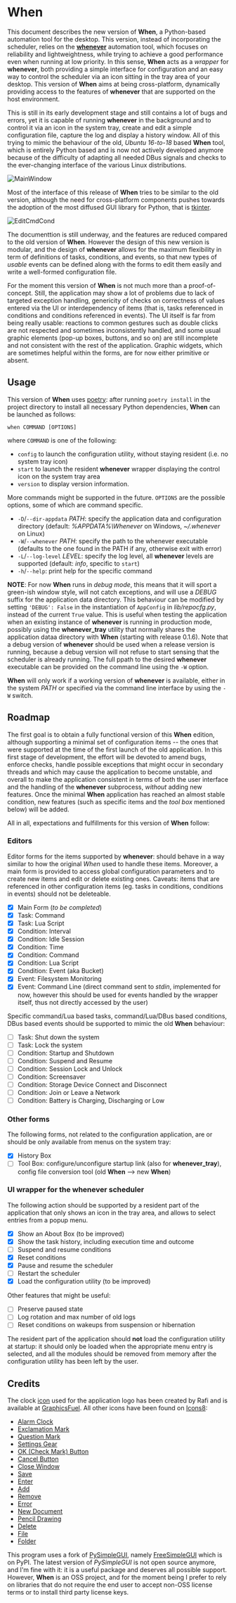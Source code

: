 # When

This document describes the new version of **When**, a Python-based automation tool for the desktop. This version, instead of incorporating the scheduler, relies on the [**whenever**](https://github.com/almostearthling/whenever) automation tool, which focuses on reliability and lightweightness, while trying to achieve a good performance even when running at low priority. In this sense, **When** acts as a _wrapper_ for **whenever**, both providing a simple interface for configuration and an easy way to control the scheduler via an icon sitting in the tray area of your desktop. This version of **When** aims at being cross-platform, dynamically providing access to the features of **whenever** that are supported on the host environment.

This is still in its early development stage and still contains a lot of bugs and errors, yet it is capable of running **whenever** in the background and to control it via an icon in the system tray, create and edit a simple configuration file, capture the log and display a history window. All of this trying to mimic the behaviour of the old, _Ubuntu 16-to-18_ based **When** tool, which is entirely Python based and is now not actively developed anymore because of the difficulty of adapting all needed DBus signals and checks to the ever-changing interface of the various Linux distributions.

![MainWindow](support/docs/graphics/when-config-main.png)

Most of the interface of this release of **When** tries to be similar to the old version, although the need for cross-platform components pushes towards the adoption of the most diffused GUI library for Python, that is [tkinter](https://docs.python.org/3/library/tkinter.html).

![EditCmdCond](support/docs/graphics/when-config-cmdcond.png)

The documenttion is still underway, and the features are reduced compared to the old version of **When**. However the design of this new version is modular, and the design of **whenever** allows for the maximum flexibility in term of definitions of tasks, conditions, and events, so that new types of _usable_ events can be defined along with the forms to edit them easily and write a well-formed configuration file.

For the moment this version of **When** is not much more than a proof-of-concept. Still, the application may show a lot of problems due to lack of targeted exception handling, genericity of checks on correctness of values entered via the UI or interdependency of items (that is, tasks referenced in conditions and conditions referenced in events). The UI itself is far from being really usable: reactions to common gestures such as double clicks are not respected and sometimes inconsistently handled, and some usual graphic elements (pop-up boxes, buttons, and so on) are still incomplete and not consistent with the rest of the application. Graphic widgets, which are sometimes helpful within the forms, are for now either primitive or absent.


## Usage

This version of **When** uses [poetry](https://python-poetry.org/): after running `poetry install` in the project directory to install all necessary Python dependencies, **When** can be launched as follows:

```shell
when COMMAND [OPTIONS]
```

where `COMMAND` is one of the following:

- `config` to launch the configuration utility, without staying resident (i.e. no system tray icon)
- `start` to launch the resident **whenever** wrapper displaying the control icon on the system tray area
- `version` to display version information.

More commands might be supported in the future. `OPTIONS` are the possible options, some of which are command specific.

- `-D`/`--dir-appdata` _PATH_: specify the application data and configuration directory (default: _%APPDATA%\Whenever_ on Windows, _~/.whenever_ on Linux)
- `-W`/`--whenever` _PATH_: specify the path to the whenever executable (defaults to the one found in the PATH if any, otherwise exit with error)
- `-L`/`--log-level` _LEVEL_: specify the log level, all **whenever** levels are supported (default: _info_, specific to `start`)
- `-h`/`--help`: print help for the specific command

**NOTE**: For now **When** runs in _debug mode_, this means that it will sport a green-ish window style, will not catch exceptions, and will use a _DEBUG_ suffix for the application data directory. This behaviour can be modified by setting `'DEBUG': False` in the instantiation of `AppConfig` in _lib/repocfg.py_, instead of the current `True` value. This is useful when testing the application when an existing instance of **whenever** is running in production mode, possibly using the **whenever_tray** utility that normally shares the application dataa directory with **When** (starting with release 0.1.6). Note that a debug version of **whenever** should be used when a release version is running, because a debug version will not refuse to start sensing that the scheduler is already running. The full ppath to the desired **whenever** executable can be provided on the command line using the `-W` option.

**When** will only work if a working version of **whenever** is available, either in the system _PATH_ or specified via the command line interface by using the `-W` switch.


## Roadmap

The first goal is to obtain a fully functional version of this **When** edition, although supporting a minimal set of configuration items -- the ones that were supported at the time of the first launch of the old application. In this first stage of development, the effort will be devoted to amend bugs, enforce checks, handle possible exceptions that might occur in secondary threads and which may cause the application to become unstable, and overall to make the application consistent in terms of both the user interface and the handling of the **whenever** subprocess, _without_ adding new features. Once the minimal **When** application has reached an almost stable condition, new features (such as specific items and the _tool box_ mentioned below) will be added.

All in all, expectations and fulfillments for this version of **When** follow:

### Editors

Editor forms for the items supported by **whenever**: should behave in a way similar to how the original _When_ used to handle these items. Moreover, a main form is provided to access global configuration parameters and to create new items and edit or delete existing ones. Caveats: items that are referenced in other configuration items (eg. tasks in conditions, conditions in events) should not be deleteable.

- [x] Main Form (_to be completed_)
- [x] Task: Command
- [x] Task: Lua Script
- [x] Condition: Interval
- [x] Condition: Idle Session
- [x] Condition: Time
- [x] Condition: Command
- [x] Condition: Lua Script
- [x] Condition: Event (aka Bucket)
- [x] Event: Filesystem Monitoring
- [x] Event: Command Line (direct command sent to _stdin_, implemented for now, however this should be used for events handled by the wrapper itself, thus not directly accessed by the user)

Specific command/Lua based tasks, command/Lua/DBus based conditions, DBus based events should be supported to mimic the old **When** behaviour:

- [ ] Task: Shut down the system
- [ ] Task: Lock the system
- [ ] Condition: Startup and Shutdown
- [ ] Condition: Suspend and Resume
- [ ] Condition: Session Lock and Unlock
- [ ] Condition: Screensaver
- [ ] Condition: Storage Device Connect and Disconnect
- [ ] Condition: Join or Leave a Network
- [ ] Condition: Battery is Charging, Discharging or Low

### Other forms

The following forms, not related to the configuration application, are or should be only available from menus on the system tray:

- [x] History Box
- [ ] Tool Box: configure/unconfigure startup link (also for **whenever_tray**), config file conversion tool (old **When** --> new **When**)

### UI wrapper for the **whenever** scheduler

The following action should be supported by a resident part of the application that only shows an icon in the tray area, and allows to select entries from a popup menu.

- [x] Show an About Box (to be improved)
- [x] Show the task history, including execution time and outcome
- [ ] Suspend and resume conditions
- [x] Reset conditions
- [x] Pause and resume the scheduler
- [ ] Restart the scheduler
- [x] Load the configuration utility (to be improved)

Other features that might be useful:

- [ ] Preserve paused state
- [ ] Log rotation and max number of old logs
- [ ] Reset conditions on wakeups from suspension or hibernation

The resident part of the application should **not** load the configuration utility at startup: it should only be loaded when the appropriate menu entry is selected, and all the modules should be removed from memory after the configuration utility has been left by the user.


## Credits

The clock [icon](http://www.graphicsfuel.com/2012/08/alarm-clock-icon-psd/) used for the application logo has been created by Rafi and is available at [GraphicsFuel](http://www.graphicsfuel.com/). All other icons have been found on [Icons8](https://icons8.com/):

* [Alarm Clock](https://icons8.com/icon/13026/alarm-clock)
* [Exclamation Mark](https://icons8.com/icon/j1rPetruM5Fl/exclamation-mark)
* [Question Mark](https://icons8.com/icon/cjUb4tRvBCNt/question-mark)
* [Settings Gear](https://icons8.com/icon/12784/settings)
* [OK (Check Mark) Button](https://icons8.com/icon/70yRC8npwT3d/check-mark)
* [Cancel Button](https://icons8.com/icon/fYgQxDaH069W/cancel)
* [Close Window](https://icons8.com/icon/rmf1Fvj5nBib/close-window)
* [Save](https://icons8.com/icon/yFBJCjFJpLXw/save)
* [Enter](https://icons8.com/icon/U5AcCk9kUWMk/enter)
* [Add](https://icons8.com/icon/IA4hgI5aWiHD/add)
* [Remove](https://icons8.com/icon/9lB4p3bBjCNX/remove)
* [Error](https://icons8.com/icon/hP6pCUyT8QGk/error)
* [New Document](https://icons8.com/icon/8tcDgihugAYf/new-document)
* [Pencil Drawing](https://icons8.com/icon/FnCPHMRRKpyL/pencil-drawing)
* [Delete](https://icons8.com/icon/pre7LivdxKxJ/delete)
* [File](https://icons8.com/icon/XWoSyGbnshH2/file)
* [Folder](https://icons8.com/icon/dINnkNb1FBl4/folder)

This program uses a fork of [PySimpleGUI](https://www.pysimplegui.com/), namely [FreeSimpleGUI](https://github.com/spyoungtech/FreeSimpleGUI) which is on PyPI. The latest version of _PySimpleGUI_ is not open source anymore, and I'm fine with it: it is a useful package and deserves all possible support. However, **When** is an OSS project, and for the moment being I prefer to rely on libraries that do not require the end user to accept non-OSS license terms or to install third party license keys.
